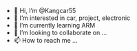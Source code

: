 - 👋 Hi, I’m @Kangcar55
- 👀 I’m interested in car, project, electronic
- 🌱 I’m currently learning ARM
- 💞️ I’m looking to collaborate on ...
- 📫 How to reach me ...

<!---
Kangcar55/Kangcar55 is a ✨ special ✨ repository because its `README.md` (this file) appears on your GitHub profile.
You can click the Preview link to take a look at your changes.
--->
